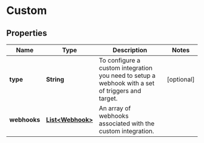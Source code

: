 

# Custom


## Properties

| Name | Type | Description | Notes |
|------------ | ------------- | ------------- | -------------|
|**type** | **String** | To configure a custom integration you need to setup a webhook with a set of triggers and target.  |  [optional] |
|**webhooks** | [**List&lt;Webhook&gt;**](Webhook.md) | An array of webhooks associated with the custom integration. |  |



